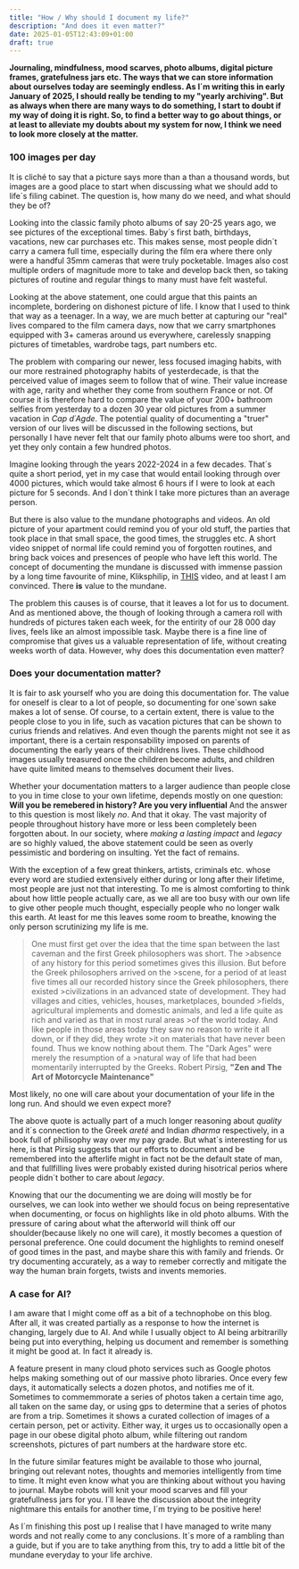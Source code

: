 ```yaml
---
title: "How / Why should I document my life?"
description: "And does it even matter?"
date: 2025-01-05T12:43:09+01:00
draft: true
---
```


**Journaling, mindfulness, mood scarves, photo albums, digital picture frames, gratefulness jars etc. The ways that we can store information about ourselves today are seemingly endless. As I´m writing this in early January of 2025, I should really be tending to my "yearly archiving". But as always when there are many ways to do something, I start to doubt if my way of doing it is right. So, to find a better way to go about things, or at least to alleviate my doubts about my system for now, I think we need to look more closely at the matter.**

### 100 images per day ###
It is cliché to say that a picture says more than a than a thousand words, but images are a good place to start when discussing what we should add to life´s filing cabinet. The question is, how many do we need, and what should they be of?

Looking into the classic family photo albums of say 20-25 years ago, we see pictures of the exceptional times. Baby´s first bath, birthdays, vacations, new car purchases etc. This makes sense, most people didn´t carry a camera full time, especially during the film era where there only were a handful 35mm cameras that were truly pocketable. Images also cost multiple orders of magnitude more to take and develop back then, so taking pictures of routine and regular things to many must have felt wasteful.

Looking at the above statement, one could argue that this paints an incomplete, bordering on dishonest picture of life. I know that I used to think that way as a teenager. In a way, we are much better at capturing our "real" lives compared to the film camera days, now that we carry smartphones equipped with 3+ cameras around us everywhere, carelessly snapping pictures of timetables, wardrobe tags, part numbers etc.

The problem with comparing our newer, less focused imaging habits, with our more restrained photography habits of yesterdecade, is that the perceived value of images seem to follow that of wine. Their value increase with age, rarity and whether they come from southern France or not. Of course it is therefore hard to compare the value of your 200+ bathroom selfies from yesterday to a dozen 30 year old pictures from a summer vacation in *Cap d´Agde*. The potential quality of documenting a "truer" version of our lives will be discussed in the following sections, but personally I have never felt that our family photo albums were too short, and yet they only contain a few hundred photos.

Imagine looking through the years 2022-2024 in a few decades. That´s quite a short period, yet in my case that would entail looking through over 4000 pictures, which would take almost 6 hours if I were to look at each picture for 5 seconds. And I don´t think I take more pictures than an average person.

But there is also value to the mundane photographs and videos. An old picture of your apartment could remind you of your old stuff, the parties that took place in that small space, the good times, the struggles etc. A short video snippet of normal life could remind you of forgotten routines, and bring back voices and presences of people who have left this world. The concept of documenting the mundane is discussed with immense passion by a long time favourite of mine, Kliksphilip, in [THIS](https://www.youtube.com/watch?v=els71JSBIaY) video, and at least I am convinced. There **is** value to the mundane.

The problem this causes is of course, that it leaves a lot for us to document. And as mentioned above, the though of looking through a camera roll with hundreds of pictures taken each week, for the entirity of our 28 000 day lives, feels like an almost impossible task. Maybe there is a fine line of compromise that gives us a valuable representation of life, without creating weeks worth of data. However, why does this documentation even matter?

### Does your documentation matter? ###
It is fair to ask yourself who you are doing this documentation for. The value for oneself is clear to a lot of people, so documenting for one´sown sake makes a lot of sense. Of course, to a certain extent, there is value to the people close to you in life, such as vacation pictures that can be shown to curius friends and relatives. And even though the parents might not see it as important, there is a certain responsability imposed on parents of documenting the early years of their childrens lives. These childhood images usually treasured once the children become adults, and children have quite limited means to themselves document their lives.

Whether your documentation matters to a larger audience than people close to you in time close to your own lifetime, depends mostly on one question: **Will you be remebered in history? Are you very influential** And the answer to this question is most likely *no*. And that it okay. The vast majority of people throughout history have more or less been completely been forgotten about. In our society, where *making a lasting impact* and *legacy* are so highly valued, the above statement could be seen as overly pessimistic and bordering on insulting. Yet the fact of remains.

With the exception of a few great thinkers, artists, criminals etc. whose every word are studied extensively either during or long after their lifetime, most people are just not that interesting. To me is almost comforting to think about how little people actually care, as we all are too busy with our own life to give other people much thought, especially people who no longer walk this earth. At least for me this leaves some room to breathe, knowing the only person scrutinizing my life is me.

>One must first get over the idea that the time span between the last caveman and the first Greek philosophers was short. The >absence of any history for this period sometimes gives this illusion. But before the Greek philosophers arrived on the >scene, for a period of at least five times all our recorded history since the Greek philosophers, there existed >civilizations in an advanced state of development. They had villages and cities, vehicles, houses, marketplaces, bounded >fields, agricultural implements and domestic animals, and led a life  quite as rich and varied as that in most rural areas >of the world today. And like people in those areas today they saw no reason to write it all down, or if they did, they wrote >it on materials that have never been found. Thus we know nothing about them. The "Dark Ages" were merely the resumption of a >natural way of life that had been momentarily interrupted by the Greeks.
> Robert Pirsig, **"Zen and The Art of Motorcycle Maintenance"**

Most likely, no one will care about your documentation of your life in the long run. And should we even expect more?

The above quote is actually part of a much longer reasoning about *quality* and it´s connection to the Greek *areté* and Indian *dharma* respectively, in a book full of philisophy way over my pay grade. But what´s interesting for us here, is that Pirsig suggests that our efforts to document and be remembered into the afterlife might in fact not be the default state of man, and that fullfilling lives were probably existed during hisotrical perios where people didn´t bother to care about *legacy*.

Knowing that our the documenting we are doing will mostly be for ourselves, we can look into wether we should focus on being representative when documenting, or focus on highlights like in old photo albums. With the pressure of caring about what the afterworld will think off our shoulder(because likely no one will care), it mostly becomes a question of personal preference. One could document the highlights to remind oneself of good times in the past, and maybe share this with family and friends. Or try documenting accurately, as a way to remeber correctly and mitigate the way the human brain forgets, twists and invents memories.

### A case for AI? ###
I am aware that I might come off as a bit of a technophobe on this blog. After all, it was created partially as a response to how the internet is changing, largely due to AI. And while I usually object to AI being arbitrarilly being put into everything, helping us document and remember is something it might be good at. In fact it already is.

A feature present in many cloud photo services such as Google photos helps making something out of our massive photo libraries. Once every few days, it automatically selects a dozen photos, and notifies me of it. Sometimes to commemmorate a series of photos taken a certain time ago, all taken on the same day, or using gps to determine that a series of photos are from a trip. Sometimes it shows a curated collection of images of a certain person, pet or activity. Either way, it  urges us to occasionally open a page in our obese digital photo album, while filtering out random screenshots, pictures of part numbers at the hardware store etc.

In the future similar features might be available to those who journal, bringing out relevant notes, thoughts and memories intelligently from time to time. It might even know what you are thinking about without you having to journal. Maybe robots will knit your mood scarves and fill your gratefullness jars for you. I´ll leave the discussion about the integrity nightmare this entails for another time, I´m trying to be positive here!

As I´m finishing this post up I realise that I have managed to write many words and not really come to any conclusions. It´s more of a rambling than a guide, but if you are to take anything from this, try to add a little bit of the mundane everyday to your life archive.
